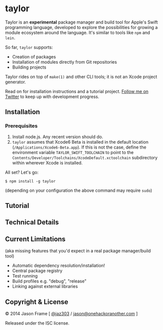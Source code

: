 # taylor

Taylor is an __experimental__ package manager and build tool for Apple's Swift programming language, developed to explore the possibilities for growing a module ecosystem around the language. It's similar to tools like `npm` and `lein`.

So far, `taylor` supports:

  * Creation of packages
  * Installation of modules directly from Git repositories
  * Building projects

Taylor rides on top of `make(1)` and other CLI tools; it is not an Xcode project generator.

Read on for installation instructions and a tutorial project. [Follow me on Twitter](http://twitter.com/jaz303) to keep up with development progress.

## Installation

### Prerequisites

  1. Install node.js. Any recent version should do.
  2. `taylor` assumes that Xcode6 Beta is installed in the default location (`/Applications/Xcode6-Beta.app`). If this is not the case, define the environment variable `TAYLOR_SWIFT_TOOLCHAIN` to point to the `Contents/Developer/Toolchains/XcodeDefault.xctoolchain` subdirectory within wherever Xcode is installed.

All set? Let's go:

```
$ npm install -g taylor
```

(depending on your configuration the above command may require `sudo`)

## Tutorial

## Technical Details

## Current Limitations

(aka missing features that you'd expect in a real package manager/build tool)

  - Automatic dependency resolution/installation!
  - Central package registry
  - Test running
  - Build profiles e.g. "debug", "release"
  - Linking against external libraries

## Copyright &amp; License

&copy; 2014 Jason Frame [ [@jaz303](http://twitter.com/jaz303) / [jason@onehackoranother.com](mailto:jason@onehackoranother.com) ]

Released under the ISC license.